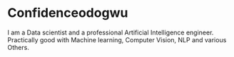 # Confidenceodogwu
I am a Data scientist and a professional Artificial Intelligence engineer. Practically good with Machine learning, Computer Vision, NLP and various Others.
